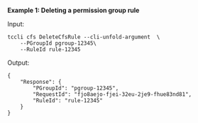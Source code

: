 **Example 1: Deleting a permission group rule**



Input: 

```
tccli cfs DeleteCfsRule --cli-unfold-argument  \
    --PGroupId pgroup-12345\
    --RuleId rule-12345
```

Output: 
```
{
    "Response": {
        "PGroupId": "pgroup-12345",
        "RequestId": "fjo8aejo-fjei-32eu-2je9-fhue83nd81",
        "RuleId": "rule-12345"
    }
}
```

